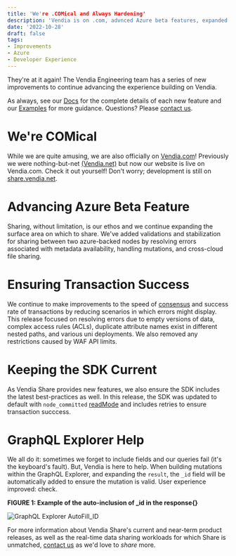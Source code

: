 ```yaml
---
title: 'We're .COMical and Always Hardening'
description: 'Vendia is on .com, advnced Azure beta features, expanded success rate for a variety of transaction scenarios, updated SDK defults, and enhanced experience within GraphQL Explorer'
date: '2022-10-28'
draft: false
tags:
- Improvements
- Azure
- Developer Experience
---
```


They're at it again! The Vendia Engineering team has a series of new improvements to continue advancing the experience building on Vendia.  

As always, see our [Docs](https://www.vendia.com/docs/share) for the complete details of each new feature and our [Examples](https://github.com/vendia/examples) for more guidance. 
Questions? Please [contact us](https://www.vendia.com/contact-us).

# We're COMical 
While we are quite amusing, we are also officially on [Vendia.com](https://www.vendia.com)! Previously we were nothing-but-net [(Vendia.net)](https://vendia.net/) but now our website is live on Vendia.com. Check it out yourself! Don't worry; development is still on [share.vendia.net](https://share.vendia.net).

# Advancing Azure Beta Feature
Sharing, without limitation, is our ethos and we continue expanding the surface area on which to share. We've added validations and stabilization for sharing between two azure-backed nodes by resolving errors associated with metadata availability, handling mutations, and cross-cloud file sharing.

# Ensuring Transaction Success
We continue to make improvements to the speed of [consensus](https://www.vendia.com/docs/share/terms-and-definitions#consensus) and success rate of transactions by reducing scenarios in which errors might display. This release focused on resolving errors due to empty versions of data, complex access rules (ACLs), duplicate attribute names exist in different nested paths, and various uni deployments. We also removed any restrictions caused by WAF API limits.

# Keeping the SDK Current
As Vendia Share provides new features, we also ensure the SDK includes the latest best-practices as well. In this release, the SDK was updated to default with `node_committed` [readMode](https://www.vendia.com/docs/share/graphql#read-modes-for-queries) and includes retries to ensure transaction succcess. 

# GraphQL Explorer Help
We all do it: sometimes we forget to include fields and our queries fail (it's the keyboard's fault). But, Vendia is here to help. When building mutations within the GraphQL Explorer, and expanding the `result`, the `_id` field will be automatically added to ensure the mutation is valid.  User experience improved: check. 

**FIGURE 1: Example of the auto-inclusion of _id in the response{}**

![GraphQL Explorer AutoFill_ID](https://user-images.githubusercontent.com/105127677/198167182-cfd9108c-492f-42c2-8791-2a0e13353bf0.png)



For more information about Vendia Share's current and near-term product releases, as well as the real-time data sharing workloads for which Share is unmatched, [contact us](https://www.vendia.com/contact-us) as we'd love to _share_ more.

